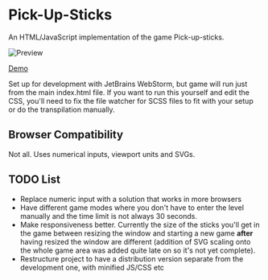 # Pick-Up-Sticks
An HTML/JavaScript implementation of the game Pick-up-sticks.

![Preview](/src/imagesPickUpSticksImage.png)

[Demo](http://batface.github.io/Pick-Up-Sticks/)

Set up for development with JetBrains WebStorm, but game will run just from the main index.html file. If you want to run this yourself and edit the CSS, you'll need to fix the file watcher for SCSS files to fit with your setup or do the transpilation manually.

## Browser Compatibility
Not all. Uses numerical inputs, viewport units and SVGs.

## TODO List
* Replace numeric input with a solution that works in more browsers
* Have different game modes where you don't have to enter the level manually and the time limit is not always 30 seconds.
* Make responsiveness better. Currently the size of the sticks you'll get in the game between resizing the window and starting a new game **after** having resized the window are different (addition of SVG scaling onto the whole game area was added quite late on so it's not yet complete).
* Restructure project to have a distribution version separate from the development one, with minified JS/CSS etc

